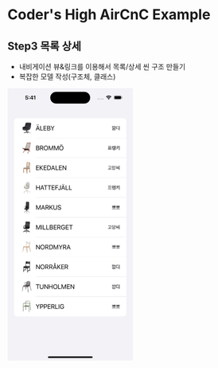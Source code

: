 # Coder's High AirCnC Example

## Step3 목록 상세

- 내비게이션 뷰&링크를 이용해서 목록/상세 씬 구조 만들기
- 복잡한 모델 작성(구조체, 클래스)

<img src = "https://github.com/DongHyunTedKim/AirCnC_SwiftUI/blob/Step4/Screenshot.png" width = "50%" height = "50%">  
